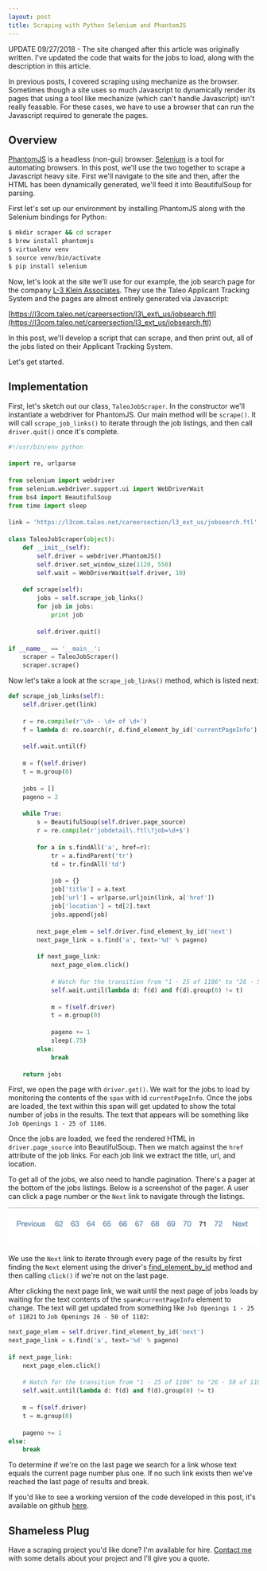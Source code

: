 ```yaml
---
layout: post
title: Scraping with Python Selenium and PhantomJS
---
```


UPDATE 09/27/2018 - The site changed after this article was originally written. I've updated the code that waits for
the jobs to load, along with the description in this article.

In previous posts, I covered scraping using mechanize as the browser. Sometimes though 
a site uses so much Javascript to dynamically render its pages that using a tool like 
mechanize (which can't handle Javascript) isn't really feasable. For these cases, we have
to use a browser that can run the Javascript required to generate the pages. 

## Overview

[PhantomJS](http://phantomjs.org/) is a headless (non-gui) browser. [Selenium](http://www.seleniumhq.org/) 
 is a tool for automating browsers. In this post, we'll use the two together to scrape 
a Javascript heavy site. First we'll navigate to the site and then, after the HTML has 
been dynamically generated, we'll feed it into BeautifulSoup for parsing.

First let's set up our environment by installing PhantomJS along with the Selenium bindings 
for Python:

```bash
$ mkdir scraper && cd scraper
$ brew install phantomjs
$ virtualenv venv
$ source venv/bin/activate
$ pip install selenium
```

Now, let's look at the site we'll use for our example, the job search page for the company
[L-3 Klein Associates](http://www.l-3com.com/careers/us-job-search.html). They use the Taleo Applicant
Tracking System and the pages are almost entirely generated via Javascript:

[https://l3com.taleo.net/careersection/l3\_ext\_us/jobsearch.ftl](https://l3com.taleo.net/careersection/l3_ext_us/jobsearch.ftl)

In this post, we'll develop a script that can scrape, and then print out, all of the jobs listed on 
their Applicant Tracking System. 

Let's get started. 

## Implementation

First, let's sketch out our class, `TaleoJobScraper`. In the constructor we'll instantiate a webdriver
for PhantomJS. Our main method will be `scrape()`. It will call `scrape_job_links()` to iterate through
the job listings, and then call `driver.quit()` once it's complete.

```python
#!/usr/bin/env python

import re, urlparse

from selenium import webdriver
from selenium.webdriver.support.ui import WebDriverWait
from bs4 import BeautifulSoup
from time import sleep

link = 'https://l3com.taleo.net/careersection/l3_ext_us/jobsearch.ftl'

class TaleoJobScraper(object):
    def __init__(self):
        self.driver = webdriver.PhantomJS()
        self.driver.set_window_size(1120, 550)
        self.wait = WebDriverWait(self.driver, 10)
        
    def scrape(self):
        jobs = self.scrape_job_links()
        for job in jobs:
            print job

        self.driver.quit()

if __name__ == '__main__':
    scraper = TaleoJobScraper()
    scraper.scrape()
```

Now let's take a look at the `scrape_job_links()` method, which is listed next:

```python
def scrape_job_links(self):
    self.driver.get(link)

    r = re.compile(r'\d+ - \d+ of \d+')
    f = lambda d: re.search(r, d.find_element_by_id('currentPageInfo').text)

    self.wait.until(f)

    m = f(self.driver)
    t = m.group(0)

    jobs = []
    pageno = 2

    while True:
        s = BeautifulSoup(self.driver.page_source)
        r = re.compile(r'jobdetail\.ftl\?job=\d+$')

        for a in s.findAll('a', href=r):
            tr = a.findParent('tr')
            td = tr.findAll('td')

            job = {}
            job['title'] = a.text
            job['url'] = urlparse.urljoin(link, a['href'])
            job['location'] = td[2].text
            jobs.append(job)

        next_page_elem = self.driver.find_element_by_id('next')
        next_page_link = s.find('a', text='%d' % pageno)

        if next_page_link:
            next_page_elem.click()

            # Watch for the transition from "1 - 25 of 1106" to "26 - 50 of 1106"
            self.wait.until(lambda d: f(d) and f(d).group(0) != t)

            m = f(self.driver)
            t = m.group(0)

            pageno += 1
            sleep(.75)
        else:
            break

    return jobs
```

First, we open the page with `driver.get()`. We wait for the jobs to load by monitoring the contents of the `span`
with id `currentPageInfo`. Once the jobs are loaded, the text within this span will get updated to show the total
number of jobs in the results. The text that appears will be something like `Job Openings 1 - 25 of 1106`.

Once the jobs are loaded, we feed the rendered HTML in `driver.page_source` into BeautifulSoup. Then we match against
the `href` attribute of the job links. For each job link we extract the title, url, and location.

To get all of the jobs, we also need to handle pagination. There's a pager at the bottom of the 
jobs listings. Below is a screenshot of the pager. A user can click a page number or the `Next` 
link to navigate through the listings.

![Form Image](/assets/taleo/pagination.png)

We use the `Next` link to iterate through every page of the results by first finding the `Next` element 
using the driver's [find\_element\_by\_id](http://selenium-python.readthedocs.org/en/latest/locating-elements.html) 
method and then calling `click()` if we're not on the last page.

After clicking the next page link, we wait until the next page of jobs loads by waiting for the text
contents of the `span#currentPageInfo` element to change. The text will get updated from something like
`Job Openings 1 - 25 of 11021` to `Job Openings 26 - 50 of 1102`:

```python
next_page_elem = self.driver.find_element_by_id('next')
next_page_link = s.find('a', text='%d' % pageno)

if next_page_link:
    next_page_elem.click()

    # Watch for the transition from "1 - 25 of 1106" to "26 - 50 of 1106"
    self.wait.until(lambda d: f(d) and f(d).group(0) != t)

    m = f(self.driver)
    t = m.group(0)

    pageno += 1
else:
    break
```

To determine if we're on the last page we search for a link whose text equals the current page 
number plus one. If no such link exists then we've reached the last page of results and break.

If you'd like to see a working version of the code developed in this post, it's available on 
github [here](https://github.com/thayton/taleo_job_scraper).

## Shameless Plug

Have a scraping project you'd like done? I'm available for hire. [Contact me](/contact) 
with some details about your project and I'll give you a quote.

